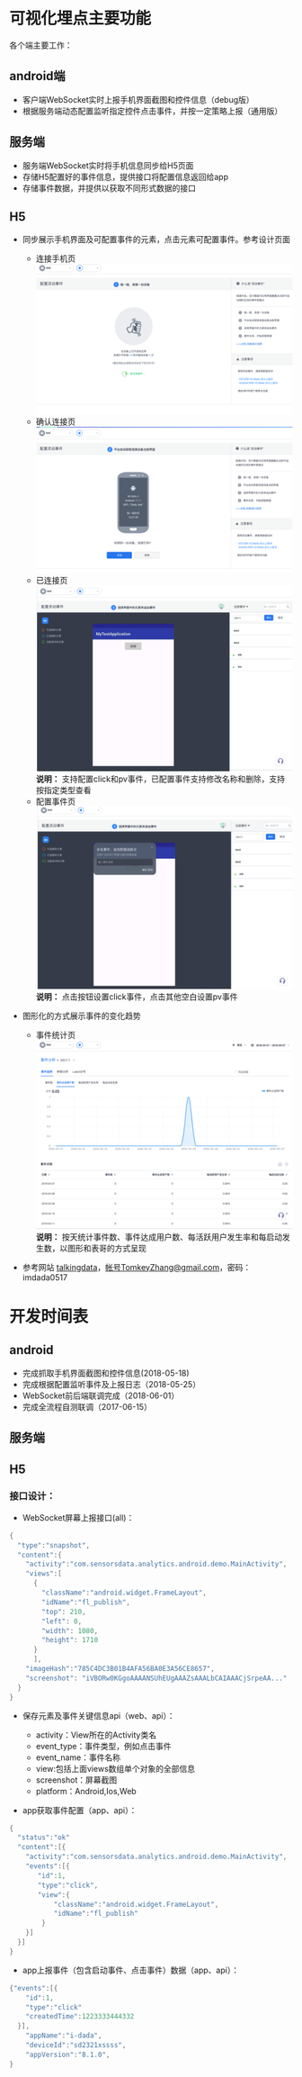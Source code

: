 # 可视化埋点主要功能

各个端主要工作：

## android端
* 客户端WebSocket实时上报手机界面截图和控件信息（debug版）
* 根据服务端动态配置监听指定控件点击事件，并按一定策略上报（通用版）

## 服务端
* 服务端WebSocket实时将手机信息同步给H5页面
* 存储H5配置好的事件信息，提供接口将配置信息返回给app
* 存储事件数据，并提供以获取不同形式数据的接口

## H5
* 同步展示手机界面及可配置事件的元素，点击元素可配置事件。参考设计页面
  + 连接手机页
  ![](https://github.com/TomkeyZhang/test1/raw/master/vi1_ready2connect.png)
  + 确认连接页
  ![](https://github.com/TomkeyZhang/test1/raw/master/vi2_connect_accept.png)
  + 已连接页
  ![](https://github.com/TomkeyZhang/test1/raw/master/vi3_connected.png)
  **说明：** 支持配置click和pv事件，已配置事件支持修改名称和删除，支持按指定类型查看
  + 配置事件页
  ![](https://github.com/TomkeyZhang/test1/raw/master/vi4_config_event.png)
  **说明：** 点击按钮设置click事件，点击其他空白设置pv事件
  
* 图形化的方式展示事件的变化趋势
  + 事件统计页
  ![](https://github.com/TomkeyZhang/test1/raw/master/vi_statistic.png)
  **说明：** 按天统计事件数、事件达成用户数、每活跃用户发生率和每启动发生数，以图形和表哥的方式呈现

* 参考网站 [talkingdata](https://www.talkingdata.com/spa/app-analytics/#/productCenter)，帐号TomkeyZhang@gmail.com，密码：imdada0517


# 开发时间表
## android
* 完成抓取手机界面截图和控件信息(2018-05-18)
* 完成根据配置监听事件及上报日志（2018-05-25）
* WebSocket前后端联调完成（2018-06-01）
* 完成全流程自测联调（2017-06-15）

## 服务端

## H5


### 接口设计：
* WebSocket屏幕上报接口(all)：

```java
{
  "type":"snapshot",
  "content":{
    "activity":"com.sensorsdata.analytics.android.demo.MainActivity",
    "views":[
      {
        "className":"android.widget.FrameLayout",
        "idName":"fl_publish",
        "top": 210, 
        "left": 0, 
        "width": 1080, 
        "height": 1710
      }
      ],
    "imageHash":"785C4DC3B01B4AFA56BA0E3A56CE8657",
    "screenshot": "iVBORw0KGgoAAAANSUhEUgAAAZsAAALbCAIAAACjSrpeAA..."
  }
}
```

* 保存元素及事件关键信息api（web、api）：
	+ activity：View所在的Activity类名
	+ event_type：事件类型，例如点击事件
	+ event_name：事件名称
	+ view:包括上面views数组单个对象的全部信息
	+ screenshot：屏幕截图
	+ platform：Android,Ios,Web
 
* app获取事件配置（app、api）：
 
```java
{
  "status":"ok"
  "content":[{
    "activity":"com.sensorsdata.analytics.android.demo.MainActivity",
    "events":[{
       "id":1,
       "type":"click",
       "view":{
           "className":"android.widget.FrameLayout",
           "idName":"fl_publish"
        }
    }]
  }]
}
```

* app上报事件（包含启动事件、点击事件）数据（app、api）：
 
```java
{"events":[{
    "id":1,
    "type":"click"
    "createdTime":1223333444332
  }],
	"appName":"i-dada",
	"deviceId":"sd2321xssss",
	"appVersion":"8.1.0",
}
```



